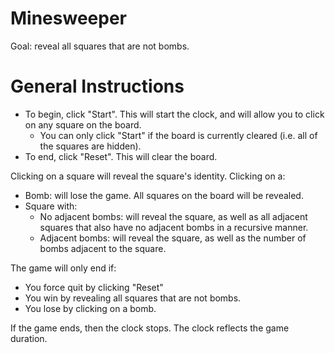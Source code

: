 # Minesweeper
Goal: reveal all squares that are not bombs.

# General Instructions
- To begin, click "Start". This will start the clock, and will allow you to click on any square on the board. 
  - You can only click "Start" if the board is currently cleared (i.e. all of the squares are hidden).
- To end, click "Reset". This will clear the board.

Clicking on a square will reveal the square's identity. Clicking on a:
- Bomb: will lose the game. All squares on the board will be revealed.
- Square with:
  - No adjacent bombs: will reveal the square, as well as all adjacent squares that also have no adjacent bombs in a recursive manner.
  - Adjacent bombs: will reveal the square, as well as the number of bombs adjacent to the square.

The game will only end if:
- You force quit by clicking "Reset"
- You win by revealing all squares that are not bombs.
- You lose by clicking on a bomb.

If the game ends, then the clock stops. The clock reflects the game duration.
